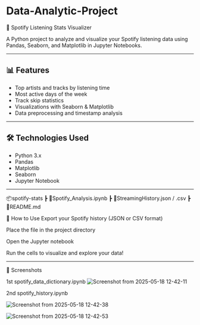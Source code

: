 # Data-Analytic-Project

 🎵 Spotify Listening Stats Visualizer

A Python project to analyze and visualize your Spotify listening data using Pandas, Seaborn, and Matplotlib in Jupyter Notebooks.

---

## 📊 Features

- Top artists and tracks by listening time
- Most active days of the week
- Track skip statistics
- Visualizations with Seaborn & Matplotlib
- Data preprocessing and timestamp analysis

---

## 🛠️ Technologies Used

- Python 3.x
- Pandas
- Matplotlib
- Seaborn
- Jupyter Notebook

---

📦spotify-stats
┣ 📜Spotify_Analysis.ipynb
┣ 📜StreamingHistory.json / .csv
┣ 📜README.md


📂 How to Use
Export your Spotify history (JSON or CSV format)

Place the file in the project directory

Open the Jupyter notebook

Run the cells to visualize and explore your data!

----

📸 Screenshots

1st spotify_data_dictionary.ipynb
![Screenshot from 2025-05-18 12-42-11](https://github.com/user-attachments/assets/cfede8f6-6cbb-441e-955d-b7b38ff60b13)


2nd spotify_history.ipynb

![Screenshot from 2025-05-18 12-42-38](https://github.com/user-attachments/assets/35927778-cde0-4343-8941-55a2975fb4f1)


![Screenshot from 2025-05-18 12-42-53](https://github.com/user-attachments/assets/c5e4741f-46ff-414a-885d-2b9023f32660)




